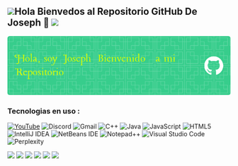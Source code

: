 
## <img src="https://media3.giphy.com/media/v1.Y2lkPTc5MGI3NjExeG9rN2w5bWZ0cHN2ZDNsamR0cTA5OXAyYjBpb3Q5ZWZ4Y3phemt1YyZlcD12MV9pbnRlcm5hbF9naWZfYnlfaWQmY3Q9Zw/u1WhXLjwgcXpHJBMRM/giphy.gif" width="60"/>Hola Bienvedos al Repositorio GitHub De Joseph 👋   <img src="https://media2.giphy.com/media/v1.Y2lkPTc5MGI3NjExamRhMmludHNjZXo3eDNsdGcwZXM5amJqZ3RzOXA0dTlkY2ZhMGZsZiZlcD12MV9pbnRlcm5hbF9naWZfYnlfaWQmY3Q9Zw/fw8uZriJW4TlhmZnUj/giphy.gif" width="60"/>

![Banner De Joseph](github-header-image.png)
### Tecnologias en uso :
[![YouTube](https://img.shields.io/badge/YouTube-%23FF0000.svg?style=for-the-badge&logo=YouTube&logoColor=white)](https://youtube.com/@repositorio_joseph?si=9swoD92qJ8dOo4Lw)
![Discord](https://img.shields.io/badge/Discord-%235865F2.svg?style=for-the-badge&logo=discord&logoColor=white)
![Gmail](https://img.shields.io/badge/Gmail-D14836?style=for-the-badge&logo=gmail&logoColor=white)
![C++](https://img.shields.io/badge/c++-%2300599C.svg?style=for-the-badge&logo=c%2B%2B&logoColor=white)
![Java](https://img.shields.io/badge/java-%23ED8B00.svg?style=for-the-badge&logo=openjdk&logoColor=white)
![JavaScript](https://img.shields.io/badge/javascript-%23323330.svg?style=for-the-badge&logo=javascript&logoColor=%23F7DF1E)
![HTML5](https://img.shields.io/badge/html5-%23E34F26.svg?style=for-the-badge&logo=html5&logoColor=white)
![IntelliJ IDEA](https://img.shields.io/badge/IntelliJIDEA-000000.svg?style=for-the-badge&logo=intellij-idea&logoColor=white)
![NetBeans IDE](https://img.shields.io/badge/NetBeansIDE-1B6AC6.svg?style=for-the-badge&logo=apache-netbeans-ide&logoColor=white)
![Notepad++](https://img.shields.io/badge/Notepad++-90E59A.svg?style=for-the-badge&logo=notepad%2b%2b&logoColor=black)
![Visual Studio Code](https://img.shields.io/badge/Visual%20Studio%20Code-0078d7.svg?style=for-the-badge&logo=visual-studio-code&logoColor=white)
![Perplexity](https://img.shields.io/badge/perplexity-000000?style=for-the-badge&logo=perplexity&logoColor=088F8F)

<img src="https://media0.giphy.com/media/v1.Y2lkPTc5MGI3NjExOW5xMDJlNTVtbm5zejVuaTl1cHUzbGlxejA5cTBtcWR6MDl1ZXZoeiZlcD12MV9pbnRlcm5hbF9naWZfYnlfaWQmY3Q9cw/JaVlIs5XVn13iJgSo4/giphy.gif" width="60"/>
<img src="https://media2.giphy.com/media/v1.Y2lkPTc5MGI3NjExaGlnajJjeWk1Z2JxdTQyNnk0eXptZjgxaHRocXpjMDh1aTMzdGhpbSZlcD12MV9pbnRlcm5hbF9naWZfYnlfaWQmY3Q9Zw/4lFDID7oR4bXeT7TXC/giphy.gif" width="60"/>
<img src="https://media4.giphy.com/media/v1.Y2lkPTc5MGI3NjExOGRpb3N4OWkwNXZidzl5bmo1YnU4Nm53ZTNuNzJwaGloZjFzdG8wZyZlcD12MV9pbnRlcm5hbF9naWZfYnlfaWQmY3Q9Zw/d3Fy9XsNSCNyarmg/giphy.gif" width="60"/>
<img src="https://media1.giphy.com/media/v1.Y2lkPTc5MGI3NjExYXV0bGRrODVyaXBoemQwb21wMWYxem54Yjl2dmlvYWt3ZnpidXZvYSZlcD12MV9pbnRlcm5hbF9naWZfYnlfaWQmY3Q9Zw/rYoaOjXiAGR1Wl51UE/giphy.gif" width="60"/>
<img src="https://media4.giphy.com/media/v1.Y2lkPTc5MGI3NjExdjJtZ3F0dGtmdWF1OGg3ODM3dGMxY2dkMGVncHA2bWI3ZDB2N3dxcyZlcD12MV9pbnRlcm5hbF9naWZfYnlfaWQmY3Q9Zw/HjEg2e7Q8Teqtz28ur/giphy.gif" width="60"/>
<img src="https://media2.giphy.com/media/v1.Y2lkPTc5MGI3NjExZGE4MzFnbnkwaGt5eWVzOTBrZ2w1Z3l1YjdvMXY2bTRjZTUxcG1pbiZlcD12MV9pbnRlcm5hbF9naWZfYnlfaWQmY3Q9dHM/LnnscyxZ38eUV740Vm/giphy.gif" width="60"/>
